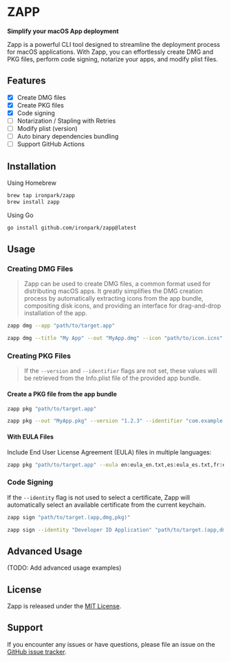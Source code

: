 # ZAPP

**Simplify your macOS App deployment**

Zapp is a powerful CLI tool designed to streamline the deployment process for macOS applications. With Zapp, you can effortlessly create DMG and PKG files, perform code signing, notarize your apps, and modify plist files.

## Features

- [x] Create DMG files
- [x] Create PKG files
- [x] Code signing
- [ ] Notarization / Stapling with Retries
- [ ] Modify plist (version)
- [ ] Auto binary dependencies bundling
- [ ] Support GitHub Actions

## Installation
Using Homebrew
```bash
brew tap ironpark/zapp
brew install zapp
```
Using Go
```bash
go install github.com/ironpark/zapp@latest
```

## Usage

### Creating DMG Files

> Zapp can be used to create DMG files, a common format used for distributing macOS apps.
It greatly simplifies the DMG creation process by automatically extracting icons from the app bundle, compositing disk icons, and providing an interface for drag-and-drop installation of the app.


```bash
zapp dmg --app "path/to/target.app"
```

```bash
zapp dmg --title "My App" --out "MyApp.dmg" --icon "path/to/icon.icns" --app "path/to/target.app"
```

### Creating PKG Files
> If the `--version` and `--identifier` flags are not set, these values will be retrieved from the Info.plist file of the provided app bundle.

#### Create a PKG file from the app bundle
```bash
zapp pkg "path/to/target.app"
```

```bash
zapp pkg --out "MyApp.pkg" --version "1.2.3" --identifier "com.example.myapp" "path/to/target.app"
```

#### With EULA Files

Include End User License Agreement (EULA) files in multiple languages:

```bash
zapp pkg "path/to/target.app" --eula en:eula_en.txt,es:eula_es.txt,fr:eula_fr.txt
```
### Code Signing

If the `--identity` flag is not used to select a certificate, Zapp will automatically select an available certificate from the current keychain.

```bash
zapp sign "path/to/target.(app,dmg,pkg)"
```
```bash
zapp sign --identity "Developer ID Application" "path/to/target.(app,dmg,pkg)"
```
## Advanced Usage

(TODO: Add advanced usage examples)

## License

Zapp is released under the [MIT License](LICENSE).

## Support

If you encounter any issues or have questions, please file an issue on the [GitHub issue tracker](https://github.com/your-repo/zapp/issues).
